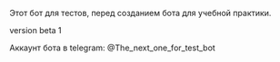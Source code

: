 Этот бот для тестов, перед созданием бота для учебной практики.

version beta 1

Аккаунт бота в telegram:
@The_next_one_for_test_bot